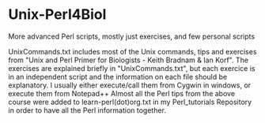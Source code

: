 # Unix-Perl4Biol
More advanced Perl scripts, mostly just exercises, and few personal scripts

UnixCommands.txt includes most of the Unix commands, tips and exercises from "Unix and Perl Primer for Biologists - Keith Bradnam & Ian Korf".
The exercises are explained briefly in "UnixCommands.txt", but each exercice is in an independent script and the information on each file should be explanatory.
I usually either execute/call them from Cygwin in windows, or execute them from Notepad++
Almost all the Perl tips from the above course were added to learn-perl(dot)org.txt in my Perl_tutorials Repository in order to have all the Perl information together.
